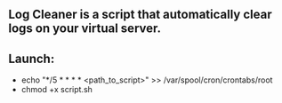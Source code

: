 ## Log Cleaner is a script that automatically clear logs on your virtual server.  
## Launch:  
* echo "*/5 * * * * <path_to_script>" >> /var/spool/cron/crontabs/root  
* chmod +x script.sh  

